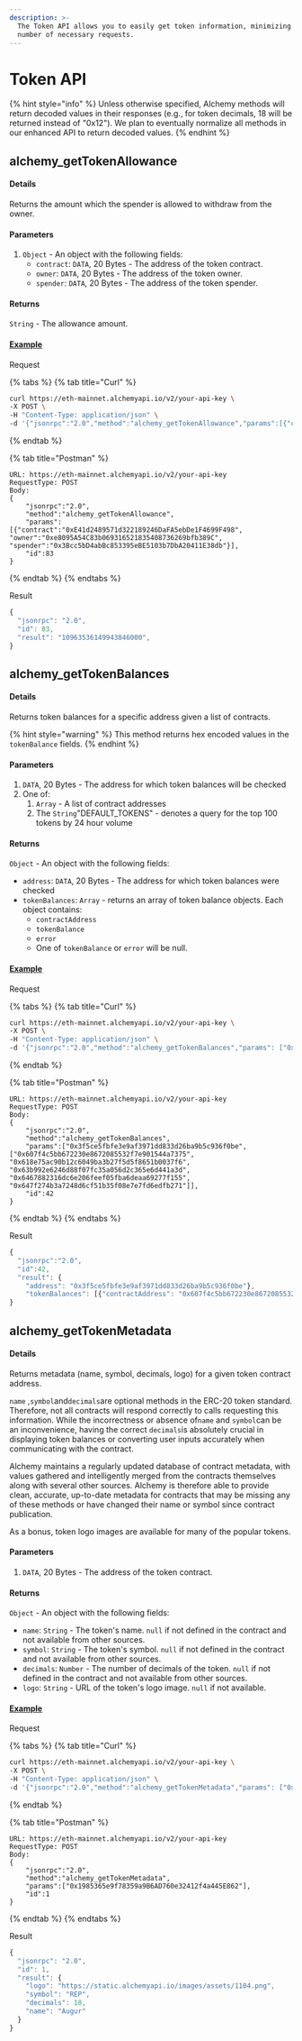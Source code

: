 ```yaml
---
description: >-
  The Token API allows you to easily get token information, minimizing the
  number of necessary requests.
---
```


# Token API

{% hint style="info" %}
Unless otherwise specified, Alchemy methods will return decoded values in their responses \(e.g., for token decimals, 18 will be returned instead of "0x12"\). We plan to eventually normalize all methods in our enhanced API to return decoded values.
{% endhint %}

## alchemy\_getTokenAllowance

#### Details

Returns the amount which the spender is allowed to withdraw from the owner.

#### Parameters

1. `Object` - An object with the following fields:
   * `contract`: `DATA`, 20 Bytes - The address of the token contract.
   * `owner`: `DATA`, 20 Bytes - The address of the token owner.
   * `spender`: `DATA`, 20 Bytes - The address of the token spender.

#### Returns

`String` - The allowance amount.

#### [Example](https://composer.alchemyapi.io/?composer_state=%7B%22network%22%3A0%2C%22methodName%22%3A%22alchemy_getTokenAllowance%22%2C%22paramValues%22%3A%5B%7B%22contract%22%3A%220xE41d2489571d322189246DaFA5ebDe1F4699F498%22%2C%22owner%22%3A%220xe8095A54C83b069316521835408736269bfb389C%22%2C%22spender%22%3A%220x3Bcc5bD4abBc853395eBE5103b7DbA20411E38db%22%7D%5D%7D)

Request

{% tabs %}
{% tab title="Curl" %}
```bash
curl https://eth-mainnet.alchemyapi.io/v2/your-api-key \
-X POST \
-H "Content-Type: application/json" \
-d '{"jsonrpc":"2.0","method":"alchemy_getTokenAllowance","params":[{"contract":"0xE41d2489571d322189246DaFA5ebDe1F4699F498", "owner":"0xe8095A54C83b069316521835408736269bfb389C", "spender":"0x3Bcc5bD4abBc853395eBE5103b7DbA20411E38db"}],"id": 1}'
```
{% endtab %}

{% tab title="Postman" %}
```http
URL: https://eth-mainnet.alchemyapi.io/v2/your-api-key
RequestType: POST
Body: 
{
    "jsonrpc":"2.0",
    "method":"alchemy_getTokenAllowance",
    "params":[{"contract":"0xE41d2489571d322189246DaFA5ebDe1F4699F498", "owner":"0xe8095A54C83b069316521835408736269bfb389C", "spender":"0x3Bcc5bD4abBc853395eBE5103b7DbA20411E38db"}],
    "id":83
}
```
{% endtab %}
{% endtabs %}

Result

```javascript
{
  "jsonrpc": "2.0",
  "id": 83,
  "result": "10963536149943846000",
}
```

## alchemy\_getTokenBalances

#### Details

Returns token balances for a specific address given a list of contracts.

{% hint style="warning" %}
This method returns hex encoded values in the `tokenBalance` fields.
{% endhint %}

#### Parameters

1. `DATA`, 20 Bytes - The address for which token balances will be checked
2. One of:
   1. `Array` - A list of contract addresses 
   2. The `String`"DEFAULT\_TOKENS" - denotes a query for the top 100 tokens by 24 hour volume 

#### Returns

`Object` - An object with the following fields:

* `address`: `DATA`, 20 Bytes - The address for which token balances were checked
* `tokenBalances`: `Array` - returns an array of token balance objects. Each object contains:
  * `contractAddress`
  * `tokenBalance`  
  * `error`
  *  One of `tokenBalance` or `error` will be null.

#### [Example](https://composer.alchemyapi.io/?composer_state=%7B%22network%22%3A0%2C%22methodName%22%3A%22alchemy_getTokenBalances%22%2C%22paramValues%22%3A%5B%220x3f5ce5fbfe3e9af3971dd833d26ba9b5c936f0be%22%2C%22%5B%5C%220x607f4c5bb672230e8672085532f7e901544a7375%5C%22%2C%20%5C%220x618e75ac90b12c6049ba3b27f5d5f8651b0037f6%5C%22%2C%20%5C%220x63b992e6246d88f07fc35a056d2c365e6d441a3d%5C%22%2C%20%5C%220x6467882316dc6e206feef05fba6deaa69277f155%5C%22%2C%20%5C%220x647f274b3a7248d6cf51b35f08e7e7fd6edfb271%5C%22%5D%22%5D%7D)

Request

{% tabs %}
{% tab title="Curl" %}
```bash
curl https://eth-mainnet.alchemyapi.io/v2/your-api-key \
-X POST \
-H "Content-Type: application/json" \
-d '{"jsonrpc":"2.0","method":"alchemy_getTokenBalances","params": ["0x3f5ce5fbfe3e9af3971dd833d26ba9b5c936f0be", ["0x607f4c5bb672230e8672085532f7e901544a7375", "0x618e75ac90b12c6049ba3b27f5d5f8651b0037f6", "0x63b992e6246d88f07fc35a056d2c365e6d441a3d", "0x6467882316dc6e206feef05fba6deaa69277f155", "0x647f274b3a7248d6cf51b35f08e7e7fd6edfb271"]],"id":"42"}'
```
{% endtab %}

{% tab title="Postman" %}
```http
URL: https://eth-mainnet.alchemyapi.io/v2/your-api-key
RequestType: POST
Body: 
{
    "jsonrpc":"2.0",
    "method":"alchemy_getTokenBalances",
    "params":["0x3f5ce5fbfe3e9af3971dd833d26ba9b5c936f0be", ["0x607f4c5bb672230e8672085532f7e901544a7375", "0x618e75ac90b12c6049ba3b27f5d5f8651b0037f6", "0x63b992e6246d88f07fc35a056d2c365e6d441a3d", "0x6467882316dc6e206feef05fba6deaa69277f155", "0x647f274b3a7248d6cf51b35f08e7e7fd6edfb271"]],
    "id":42
}
```
{% endtab %}
{% endtabs %}

Result

```javascript
{
  "jsonrpc":"2.0",
  "id":42,
  "result": {
    "address": "0x3f5ce5fbfe3e9af3971dd833d26ba9b5c936f0be"},
    "tokenBalances": [{"contractAddress": "0x607f4c5bb672230e8672085532f7e901544a7375", "tokenBalance": "0x00000000000000000000000000000000000000000000000000044d06e87e858e", "error": null}, {"contractAddress": "0x618e75ac90b12c6049ba3b27f5d5f8651b0037f6", "tokenBalance": "0x0000000000000000000000000000000000000000000000000000000000000000", "error": null}, {"contractAddress": "0x63b992e6246d88f07fc35a056d2c365e6d441a3d", "tokenBalance": "0x0000000000000000000000000000000000000000000000000000000000000000", "error": null}, {"contractAddress": "0x6467882316dc6e206feef05fba6deaa69277f155", "tokenBalance": "0x0000000000000000000000000000000000000000000000000000000000000000", "error": null}, {"contractAddress": "0x647f274b3a7248d6cf51b35f08e7e7fd6edfb271", "tokenBalance": "0x0000000000000000000000000000000000000000000000000000000000000000", "error": null}]
}
```

## alchemy\_getTokenMetadata

#### Details

Returns metadata \(name, symbol, decimals, logo\) for a given token contract address.

`name` ,`symbol`and`decimals`are optional methods in the ERC-20 token standard. Therefore, not all contracts will respond correctly to calls requesting this information. While the incorrectness or absence of`name` and `symbol`can be an inconvenience, having the correct `decimals`is absolutely crucial in displaying token balances or converting user inputs accurately when communicating with the contract.

Alchemy maintains a regularly updated database of contract metadata, with values gathered and intelligently merged from the contracts themselves along with several other sources. Alchemy is therefore able to provide clean, accurate, up-to-date metadata for contracts that may be missing any of these methods or have changed their name or symbol since contract publication.

As a bonus, token logo images are available for many of the popular tokens.

#### Parameters

1. `DATA`, 20 Bytes - The address of the token contract.

#### Returns

`Object` - An object with the following fields:

* `name`: `String` - The token's name. `null` if not defined in the contract and not available from other sources.
* `symbol`: `String` - The token's symbol. `null` if not defined in the contract and not available from other sources.
* `decimals`: `Number` - The number of decimals of the token. `null` if not defined in the contract and not available from other sources.
* `logo`: `String` - URL of the token's logo image. `null` if not available.

#### [Example](https://composer.alchemyapi.io/?composer_state=%7B%22network%22%3A0%2C%22methodName%22%3A%22alchemy_getTokenMetadata%22%2C%22paramValues%22%3A%5B%220x1985365e9f78359a9B6AD760e32412f4a445E862%22%5D%7D)

Request

{% tabs %}
{% tab title="Curl" %}
```bash
curl https://eth-mainnet.alchemyapi.io/v2/your-api-key \
-X POST \
-H "Content-Type: application/json" \
-d '{"jsonrpc":"2.0","method":"alchemy_getTokenMetadata","params": ["0x1985365e9f78359a9B6AD760e32412f4a445E862"], "id": 1}'
```
{% endtab %}

{% tab title="Postman" %}
```http
URL: https://eth-mainnet.alchemyapi.io/v2/your-api-key
RequestType: POST
Body: 
{
    "jsonrpc":"2.0",
    "method":"alchemy_getTokenMetadata",
    "params":["0x1985365e9f78359a9B6AD760e32412f4a445E862"],
    "id":1
}
```
{% endtab %}
{% endtabs %}

Result

```javascript
{
  "jsonrpc": "2.0",
  "id": 1,
  "result": {
    "logo": "https://static.alchemyapi.io/images/assets/1104.png",
    "symbol": "REP",
    "decimals": 18,
    "name": "Augur"
  }
}
```

